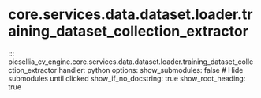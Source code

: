 # core.services.data.dataset.loader.training_dataset_collection_extractor

::: picsellia_cv_engine.core.services.data.dataset.loader.training_dataset_collection_extractor
    handler: python
    options:
        show_submodules: false  # Hide submodules until clicked
        show_if_no_docstring: true
        show_root_heading: true
